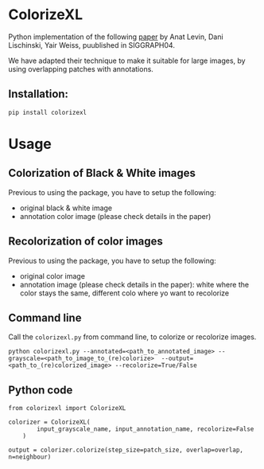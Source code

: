 # ColorizeXL
Python implementation of the following [paper](https://www.cse.huji.ac.il/~yweiss/Colorization/) by Anat Levin, Dani Lischinski, Yair Weiss, puublished in SIGGRAPH04.

We have adapted their technique to make it suitable for large images, by using overlapping patches with annotations.


## Installation:

`pip install colorizexl`


# Usage

## Colorization of Black & White images
Previous to using the package, you have to setup the following:
* original black & white image
* annotation color image (please check details in the paper)


## Recolorization of color images
Previous to using the package, you have to setup the following:
* original color image
* annotation image (please check details in the paper): white where the color stays the same, different colo where yo want to recolorize

## Command line
Call the `colorizexl.py` from command line, to colorize or recolorize images.

`python colorizexl.py --annotated=<path_to_annotated_image>
                      --grayscale=<path_to_image_to_(re)colorize> 
                      --output=<path_to_(re)colorized_image>
                      --recolorize=True/False`

## Python code
```
from colorizexl import ColorizeXL

colorizer = ColorizeXL(
        input_grayscale_name, input_annotation_name, recolorize=False
    )

output = colorizer.colorize(step_size=patch_size, overlap=overlap, n=neighbour)
```

# 